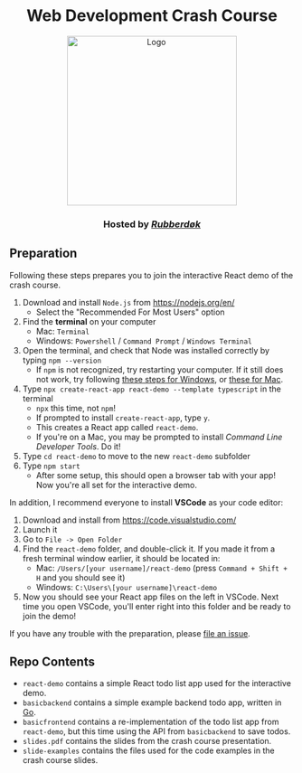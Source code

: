 <h1 align="center">Web Development Crash Course</h1>
<p align="center">
  <a href="https://github.com/rubberdok">
    <img
      alt="Logo"
      title="Rubberdøk"
      width="300"
      src="https://raw.githubusercontent.com/rubberdok/indok-web/a7879ae8721dd9d4acddeabb45decefee3273083/rubberdok_logo.svg"
    >
  </a>
</p>
<h3 align="center">
  Hosted by <a href="https://github.com/rubberdok"><em>Rubberdøk</em></a>
</h3>

## Preparation

Following these steps prepares you to join the interactive React demo of the crash course.

1. Download and install `Node.js` from https://nodejs.org/en/
   - Select the "Recommended For Most Users" option
2. Find the **terminal** on your computer
   - Mac: `Terminal`
   - Windows: `Powershell` / `Command Prompt` / `Windows Terminal`
3. Open the terminal, and check that Node was installed correctly by typing `npm --version`
   - If `npm` is not recognized, try restarting your computer. If it still does not work, try following [these steps for Windows](https://dev.to/supritha/npm-is-not-recognized-as-internal-or-external-command-solution-o1n), or [these for Mac](https://medium.com/@hayasnc/how-to-install-nodejs-and-npm-on-mac-using-homebrew-b33780287d8f).
4. Type `npx create-react-app react-demo --template typescript` in the terminal
   - `npx` this time, not `npm`!
   - If prompted to install `create-react-app`, type `y`.
   - This creates a React app called `react-demo`.
   - If you're on a Mac, you may be prompted to install _Command Line Developer Tools_. Do it!
5. Type `cd react-demo` to move to the new `react-demo` subfolder
6. Type `npm start`
   - After some setup, this should open a browser tab with your app! Now you're all set for the interactive demo.

In addition, I recommend everyone to install **VSCode** as your code editor:

1. Download and install from https://code.visualstudio.com/
2. Launch it
3. Go to `File -> Open Folder`
4. Find the `react-demo` folder, and double-click it. If you made it from a fresh terminal window earlier, it should be located in:
   - Mac: `/Users/[your username]/react-demo` (press `Command + Shift + H` and you should see it)
   - Windows: `C:\Users\[your username]\react-demo`
5. Now you should see your React app files on the left in VSCode. Next time you open VSCode, you'll enter right into this folder and be ready to join the demo!

If you have any trouble with the preparation, please [file an issue](https://github.com/rubberdok/webdev-demo/issues/new).

## Repo Contents

- `react-demo` contains a simple React todo list app used for the interactive demo.
- `basicbackend` contains a simple example backend todo app, written in [Go](https://go.dev/).
- `basicfrontend` contains a re-implementation of the todo list app from `react-demo`, but this time using the API from `basicbackend` to save todos.
- `slides.pdf` contains the slides from the crash course presentation.
- `slide-examples` contains the files used for the code examples in the crash course slides.
